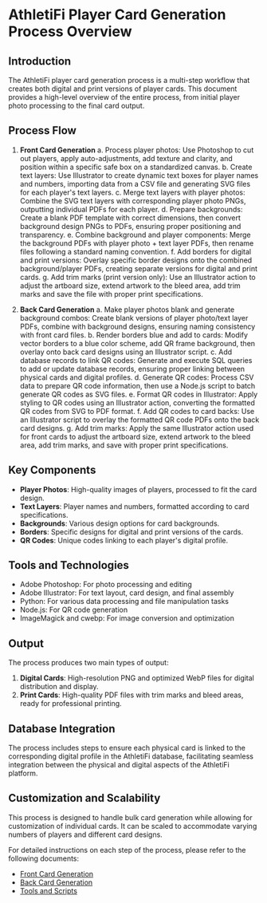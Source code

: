 # AthletiFi Player Card Generation Process Overview

## Introduction

The AthletiFi player card generation process is a multi-step workflow that creates both digital and print versions of player cards. This document provides a high-level overview of the entire process, from initial player photo processing to the final card output.

## Process Flow

1. **Front Card Generation**
   a. Process player photos: Use Photoshop to cut out players, apply auto-adjustments, add texture and clarity, and position within a specific safe box on a standardized canvas.
   b. Create text layers: Use Illustrator to create dynamic text boxes for player names and numbers, importing data from a CSV file and generating SVG files for each player's text layers.
   c. Merge text layers with player photos: Combine the SVG text layers with corresponding player photo PNGs, outputting individual PDFs for each player.
   d. Prepare backgrounds: Create a blank PDF template with correct dimensions, then convert background design PNGs to PDFs, ensuring proper positioning and transparency.
   e. Combine background and player components: Merge the background PDFs with player photo + text layer PDFs, then rename files following a standard naming convention.
   f. Add borders for digital and print versions: Overlay specific border designs onto the combined background/player PDFs, creating separate versions for digital and print cards.
   g. Add trim marks (print version only): Use an Illustrator action to adjust the artboard size, extend artwork to the bleed area, add trim marks and save the file with proper print specifications.

2. **Back Card Generation**
   a. Make player photos blank and generate background combos: Create blank versions of player photo/text layer PDFs, combine with background designs, ensuring naming consistency with front card files.
   b. Render borders blue and add to cards: Modify vector borders to a blue color scheme, add QR frame background, then overlay onto back card designs using an Illustrator script.
   c. Add database records to link QR codes: Generate and execute SQL queries to add or update database records, ensuring proper linking between physical cards and digital profiles.
   d. Generate QR codes: Process CSV data to prepare QR code information, then use a Node.js script to batch generate QR codes as SVG files.
   e. Format QR codes in Illustrator: Apply styling to QR codes using an Illustrator action, converting the formatted QR codes from SVG to PDF format.
   f. Add QR codes to card backs: Use an Illustrator script to overlay the formatted QR code PDFs onto the back card designs.
   g. Add trim marks: Apply the same Illustrator action used for front cards to adjust the artboard size, extend artwork to the bleed area, add trim marks, and save with proper print specifications.

## Key Components

- **Player Photos**: High-quality images of players, processed to fit the card design.
- **Text Layers**: Player names and numbers, formatted according to card specifications.
- **Backgrounds**: Various design options for card backgrounds.
- **Borders**: Specific designs for digital and print versions of the cards.
- **QR Codes**: Unique codes linking to each player's digital profile.

## Tools and Technologies

- Adobe Photoshop: For photo processing and editing
- Adobe Illustrator: For text layout, card design, and final assembly
- Python: For various data processing and file manipulation tasks
- Node.js: For QR code generation
- ImageMagick and cwebp: For image conversion and optimization

## Output

The process produces two main types of output:

1. **Digital Cards**: High-resolution PNG and optimized WebP files for digital distribution and display.
2. **Print Cards**: High-quality PDF files with trim marks and bleed areas, ready for professional printing.

## Database Integration

The process includes steps to ensure each physical card is linked to the corresponding digital profile in the AthletiFi database, facilitating seamless integration between the physical and digital aspects of the AthletiFi platform.

## Customization and Scalability

This process is designed to handle bulk card generation while allowing for customization of individual cards. It can be scaled to accommodate varying numbers of players and different card designs.

For detailed instructions on each step of the process, please refer to the following documents:

- [Front Card Generation](front-card-generation.md)
- [Back Card Generation](back-card-generation.md)
- [Tools and Scripts](tools-and-scripts.md)